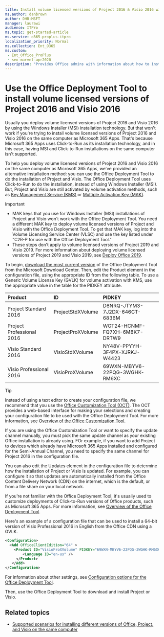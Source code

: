 ```yaml
---
title: Install volume licensed versions of Project 2016 & Visio 2016 with Office Deployment Tool
ms.author: danbrown
author: DHB-MSFT
manager: laurawi
audience: ITPro
ms.topic: get-started-article
ms.service: o365-proplus-itpro
localization_priority: Normal
ms.collection: Ent_O365
ms.custom: 
 - Ent_Office_ProPlus
 - seo-marvel-apr2020
description: "Provides Office admins with information about how to install volume licensed versions of Project 2016 and Visio 2016 on the same computer with Microsoft 365 Apps by using the Office Deployment Tool."
---
```


# Use the Office Deployment Tool to install volume licensed versions of Project 2016 and Visio 2016 

Usually you deploy volume licensed versions of Project 2016 and Visio 2016 by using the Windows Installer (MSI) installation technology. But that won't work if you're trying to install volume licensed versions of Project 2016 and Visio 2016 on the same computer as Microsoft 365 Apps. That's because Microsoft 365 Apps uses Click-to-Run as its installation technology, and in this case, having MSI and Click-to-Run installations on the same computer isn't supported.

To help you deploy volume licensed versions of Project 2016 and Visio 2016 on the same computer as Microsoft 365 Apps, we've provided an alternative installation method: you can use the Office Deployment Tool to do the installation of Project and Visio. The Office Deployment Tool uses Click-to-Run to do the installation, instead of using Windows Installer (MSI). But, Project and Visio are still activated by volume activation methods, such as [Key Management Service (KMS)](vlactivation/activate-office-by-using-kms.md) or [Multiple Activation Key (MAK)](vlactivation/activate-office-by-using-mak.md). 

> [!IMPORTANT]
> - MAK keys that you use for Windows Installer (MSI) installations of Project and Visio won't work with the Office Deployment Tool. You need a different MAK key to deploy volume licensed versions of Project and Visio with the Office Deployment Tool. To get that MAK key, log into the Volume Licensing Service Center (VLSC) and use the key listed under "C2R-P for use with the Office Deployment Tool." 
> - These steps don't apply to volume licensed versions of Project 2019 and Visio 2019. For more information about deploying volume licensed versions of Project 2019 and Visio 2019, see [Deploy Office 2019](office2019/deploy.md).

To begin, [download the most current version](https://go.microsoft.com/fwlink/p/?LinkID=626065) of the Office Deployment Tool from the Microsoft Download Center. Then, edit the Product element in the configuration file, using the appropriate ID from the following table. To use a Generic Volume License Key (GVLK) for volume activation with KMS, use the appropriate value in the table for the PIDKEY attribute.

|**Product**|**ID**|**PIDKEY**|
|:-----|:-----|:-----|
|Project Standard 2016  <br/> |ProjectStdXVolume  <br/> |D8NRQ-JTYM3-7J2DX-646CT-6836M  <br/> |
|Project Professional 2016  <br/> |ProjectProXVolume  <br/> |WGT24-HCNMF-FQ7XH-6M8K7-DRTW9  <br/> |
|Visio Standard 2016  <br/> |VisioStdXVolume  <br/> |NY48V-PPYYH-3F4PX-XJRKJ-W4423  <br/> |
|Visio Professional 2016  <br/> |VisioProXVolume  <br/> |69WXN-MBYV6-22PQG-3WGHK-RM6XC  <br/> |

> [!TIP]
> Instead of using a text editor to create your configuration file, we recommend that you use the [Office Customization Tool (OCT)](https://config.office.com). The OCT provides a web-based interface for making your selections and creating your configuration file to be used with the Office Deployment Tool. For more information, see [Overview of the Office Customization Tool](overview-of-the-office-customization-tool-for-click-to-run.md).

If you are using the Office Customization Tool or want to specify the update channel manually, you must pick the same update channel as your existing Office installation is already using. FOr example, if you want to add Project to devices which already have Microsoft 365 Apps installed and configured for the Semi-Annual Channel, you need to specify the same channel for Project 2016 in the configuration file.

You can also edit the Updates element in the configuration file to determine how the installation of Project or Visio is updated. For example, you can configure it so that updates are automatically installed from the Office Content Delivery Network (CDN) on the internet, which is the default, or from a file share on your local network.

If you're not familiar with the Office Deployment Tool, it's usually used to customize deployments of Click-to-Run versions of Office products, such as Microsoft 365 Apps. For more information, see [Overview of the Office Deployment Tool](overview-office-deployment-tool.md). 

Here's an example of a configuration file that can be used to install a 64-bit version of Visio Professional 2016 in English from the Office CDN using a GVLK. 

```xml
<Configuration>
  <Add OfficeClientEdition="64" >
    <Product ID="VisioProXVolume" PIDKEY="69WXN-MBYV6-22PQG-3WGHK-RM6XC">
        <Language ID="en-us" />
     </Product>
   </Add>  
</Configuration>
```

For information about other settings, see [Configuration options for the Office Deployment Tool](office-deployment-tool-configuration-options.md).

Then, use the Office Deployment Tool to download and install Project or Visio.


## Related topics

- [Supported scenarios for installing different versions of Office, Project, and Visio on the same computer](install-different-office-visio-and-project-versions-on-the-same-computer.md)
